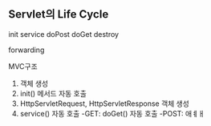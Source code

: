 ## Servlet의 Life Cycle

init
service
doPost
doGet
destroy

forwarding

MVC구조

1. 객체 생성
2. init() 메서드 자동 호출
3. HttpServletRequest,
HttpServletResponse 객체 생성
4. service() 자동 호출
   -GET: doGet() 자동 호출
   -POST: 애ㅖㅐ
<!--stackedit_data:
eyJoaXN0b3J5IjpbNjQ2NjQ1MDQ1LDUwODU2MTA2Nl19
-->